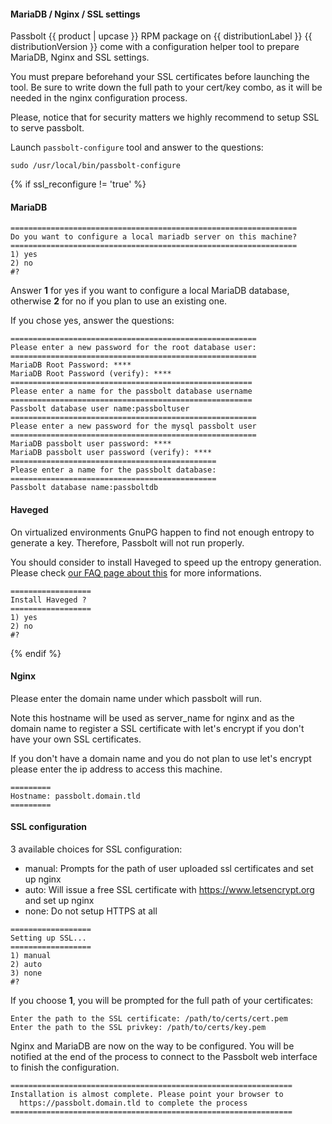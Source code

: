 #### MariaDB / Nginx / SSL settings

Passbolt {{ product | upcase }} RPM package on {{ distributionLabel }} {{ distributionVersion }} come with a configuration helper tool to prepare MariaDB, Nginx and SSL settings.

You must prepare beforehand your SSL certificates before launching the tool. Be sure to write down the full path to your cert/key combo, as it will be needed in the nginx configuration process.

Please, notice that for security matters we highly recommend to setup SSL to serve passbolt.

Launch `passbolt-configure` tool and answer to the questions:

```
sudo /usr/local/bin/passbolt-configure
```

{% if ssl_reconfigure != 'true' %}
#### MariaDB

```
================================================================
Do you want to configure a local mariadb server on this machine?
================================================================
1) yes
2) no
#?
```

Answer **1** for yes if you want to configure a local MariaDB database, otherwise **2** for no if you plan to use an existing one.

If you chose yes, answer the questions:

```
=======================================================
Please enter a new password for the root database user:
=======================================================
MariaDB Root Password: ****
MariaDB Root Password (verify): ****
======================================================
Please enter a name for the passbolt database username
======================================================
Passbolt database user name:passboltuser
=======================================================
Please enter a new password for the mysql passbolt user
=======================================================
MariaDB passbolt user password: ****
MariaDB passbolt user password (verify): ****
==============================================
Please enter a name for the passbolt database:
==============================================
Passbolt database name:passboltdb
```

#### Haveged

On virtualized environments GnuPG happen to find not enough entropy to generate a key. Therefore, Passbolt will not run properly.

You should consider to install Haveged to speed up the entropy generation. Please check [our FAQ page about this](https://help.passbolt.com/faq/hosting/why-haveged-virtual-env) for more informations.

```
==================
Install Haveged ?
==================
1) yes
2) no
#?
```

{% endif %}

#### Nginx

Please enter the domain name under which passbolt will run.

Note this hostname will be used as server_name for nginx and as the domain name to register a SSL certificate with let's encrypt if you don't have your own SSL certificates.

If you don't have a domain name and you do not plan to use let's encrypt please enter the ip address to access this machine.

```
=========
Hostname: passbolt.domain.tld
=========
```

#### SSL configuration

3 available choices for SSL configuration:

* manual: Prompts for the path of user uploaded ssl certificates and set up nginx
* auto:   Will issue a free SSL certificate with https://www.letsencrypt.org and set up nginx
* none:   Do not setup HTTPS at all

```
==================
Setting up SSL...
==================
1) manual
2) auto
3) none
#?
```

If you choose **1**, you will be prompted for the full path of your certificates:

```
Enter the path to the SSL certificate: /path/to/certs/cert.pem
Enter the path to the SSL privkey: /path/to/certs/key.pem
```

Nginx and MariaDB are now on the way to be configured. You will be notified at the end of the process to connect to the Passbolt web interface to finish the configuration.

```
===============================================================
Installation is almost complete. Please point your browser to
  https://passbolt.domain.tld to complete the process
===============================================================
```